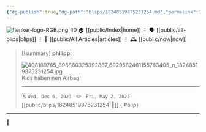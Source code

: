 ```yaml
---
{"dg-publish":true,"dg-path":"blips/18248519875231254.md","permalink":"/blips/18248519875231254/","title":"philipp on instagram @ 2023-12-06"}
---
```



<div class="transclusion internal-embed is-loaded"><div class="markdown-embed">




![flenker-logo-RGB.png|40](/img/user/attachments/flenker-logo-RGB.png)
🏠 [[public/Index\|home]]  ⋮ 🗣️ [[public/all-blips\|blips]] ⋮  📝 [[public/All Articles\|articles]]  ⋮ 🕰️ [[public/now\|now]]


</div></div>


> [!summary] **philipp**:
>
> ![408189765_896860325392867_6929582461155763405_n_18248519875231254.jpg](/img/user/attachments/408189765_896860325392867_6929582461155763405_n_18248519875231254.jpg)
> Kids haben nen Airbag!
> - - -
>
> 🗓️ <code>Wed, Dec 6, 2023</code>  · ✏️ <code> Fri, May 2, 2025</code>  · [[public/blips/18248519875231254\|🔗]]
{ #blip}


- - -

 👾
